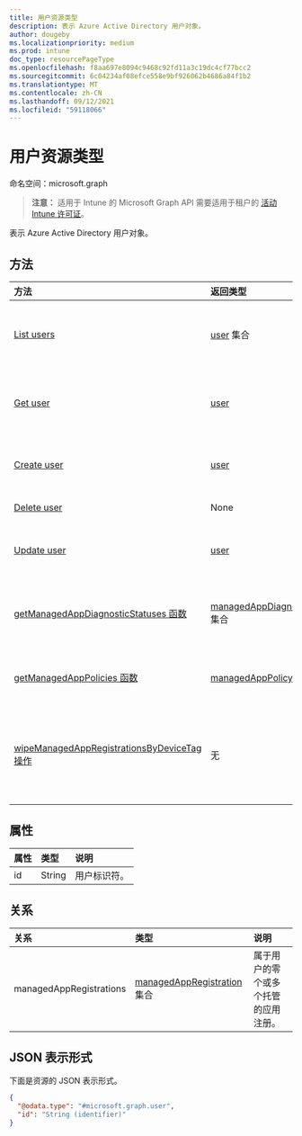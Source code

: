 ```yaml
---
title: 用户资源类型
description: 表示 Azure Active Directory 用户对象。
author: dougeby
ms.localizationpriority: medium
ms.prod: intune
doc_type: resourcePageType
ms.openlocfilehash: f8aa697e8094c9468c92fd11a3c19dc4cf77bcc2
ms.sourcegitcommit: 6c04234af08efce558e9bf926062b4686a84f1b2
ms.translationtype: MT
ms.contentlocale: zh-CN
ms.lasthandoff: 09/12/2021
ms.locfileid: "59118066"
---
```

# <a name="user-resource-type"></a>用户资源类型

命名空间：microsoft.graph

> **注意：** 适用于 Intune 的 Microsoft Graph API 需要适用于租户的 [活动 Intune 许可证](https://go.microsoft.com/fwlink/?linkid=839381)。

表示 Azure Active Directory 用户对象。

## <a name="methods"></a>方法
|方法|返回类型|说明|
|:---|:---|:---|
|[List users](../api/intune-mam-user-list.md)|[user](../resources/intune-mam-user.md) 集合|列出 [user](../resources/intune-mam-user.md) 对象的属性和关系。|
|[Get user](../api/intune-mam-user-get.md)|[user](../resources/intune-mam-user.md)|读取 [user](../resources/intune-mam-user.md) 对象的属性和关系。|
|[Create user](../api/intune-mam-user-create.md)|[user](../resources/intune-mam-user.md)|创建新的 [user](../resources/intune-mam-user.md) 对象。|
|[Delete user](../api/intune-mam-user-delete.md)|None|删除 [user](../resources/intune-mam-user.md)。|
|[Update user](../api/intune-mam-user-update.md)|[user](../resources/intune-mam-user.md)|更新 [user](../resources/intune-mam-user.md) 对象的属性。|
|[getManagedAppDiagnosticStatuses 函数](../api/intune-mam-user-getmanagedappdiagnosticstatuses.md)|[managedAppDiagnosticStatus](../resources/intune-mam-managedappdiagnosticstatus.md) 集合|获取给定用户的诊断验证状态。|
|[getManagedAppPolicies 函数](../api/intune-mam-user-getmanagedapppolicies.md)|[managedAppPolicy](../resources/intune-mam-managedapppolicy.md) 集合|获取给定用户的应用限制。|
|[wipeManagedAppRegistrationsByDeviceTag 操作](../api/intune-mam-user-wipemanagedappregistrationsbydevicetag.md)|无|对含有指定设备标记的应用注册发布擦除操作。|

## <a name="properties"></a>属性
|属性|类型|说明|
|:---|:---|:---|
|id|String|用户标识符。|

## <a name="relationships"></a>关系
|关系|类型|说明|
|:---|:---|:---|
|managedAppRegistrations|[managedAppRegistration](../resources/intune-mam-managedappregistration.md) 集合|属于用户的零个或多个托管的应用注册。|

## <a name="json-representation"></a>JSON 表示形式
下面是资源的 JSON 表示形式。
<!-- {
  "blockType": "resource",
  "keyProperty": "id",
  "@odata.type": "microsoft.graph.user"
}
-->
``` json
{
  "@odata.type": "#microsoft.graph.user",
  "id": "String (identifier)"
}
```





